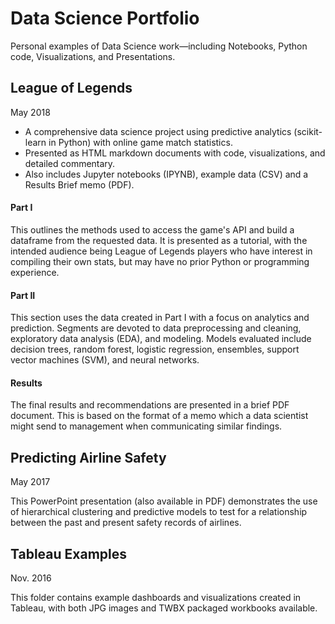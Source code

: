 # Data Science Portfolio
Personal examples of Data Science work—including Notebooks, Python code, Visualizations, and Presentations.

## League of Legends
May 2018
* A comprehensive data science project using predictive analytics (scikit-learn in Python) with online game match statistics.
* Presented as HTML markdown documents with code, visualizations, and detailed commentary.
* Also includes Jupyter notebooks (IPYNB), example data (CSV) and a Results Brief memo (PDF).

#### Part I
This outlines the methods used to access the game's API and build a dataframe from the requested data. It is presented as a tutorial, with the intended audience being League of Legends players who have interest in compiling their own stats, but may have no prior Python or programming experience.

#### Part II
This section uses the data created in Part I with a focus on analytics and prediction. Segments are devoted to data preprocessing and cleaning, exploratory data analysis (EDA), and modeling. Models evaluated include decision trees, random forest, logistic regression, ensembles, support vector machines (SVM), and neural networks.

#### Results
The final results and recommendations are presented in a brief PDF document. This is based on the format of a memo which a data scientist might send to management when communicating similar findings.


## Predicting Airline Safety
May 2017

This PowerPoint presentation (also available in PDF) demonstrates the use of hierarchical clustering and predictive models to test for a relationship between the past and present safety records of airlines.


## Tableau Examples
Nov. 2016

This folder contains example dashboards and visualizations created in Tableau, with both JPG images and TWBX packaged workbooks available.
